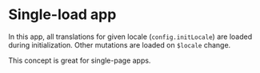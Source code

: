 # Single-load app
In this app, all translations for given locale (`config.initLocale`) are loaded during initialization. Other mutations are loaded on `$locale` change.

This concept is great for single-page apps.